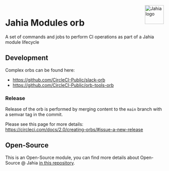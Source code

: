 <a href="https://www.jahia.com/">
    <img src="https://www.jahia.com/modules/jahiacom-templates/images/jahia-3x.png" alt="Jahia logo" title="Jahia" align="right" height="60" />
</a>

# Jahia Modules orb
A set of commands and jobs to perform CI operations as part of a Jahia module lifecycle

## Development
 
Complex orbs can be found here:
 * https://github.com/CircleCI-Public/slack-orb
 * https://github.com/CircleCI-Public/orb-tools-orb

### Release

Release of the orb is performed by merging content to the `main` branch with a semvar tag in the commit. 

Please see this page for more details: https://circleci.com/docs/2.0/creating-orbs/#issue-a-new-release

## Open-Source

This is an Open-Source module, you can find more details about Open-Source @ Jahia [in this repository](https://github.com/Jahia/open-source).
